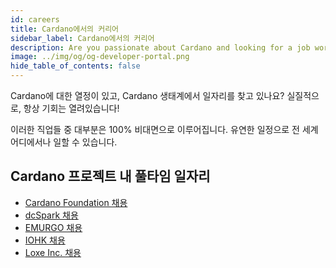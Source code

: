 ```yaml
---
id: careers
title: Cardano에서의 커리어
sidebar_label: Cardano에서의 커리어
description: Are you passionate about Cardano and looking for a job working in the Cardano ecosystem?
image: ../img/og/og-developer-portal.png
hide_table_of_contents: false
---
```


Cardano에 대한 열정이 있고, Cardano 생태계에서 일자리를 찾고 있나요? 실질적으로, 항상 기회는 열려있습니다!

이러한 직업들 중 대부분은 100% 비대면으로 이루어집니다. 유연한 일정으로 전 세계 어디에서나 일할 수 있습니다.

## Cardano 프로젝트 내 풀타임 일자리

- [Cardano Foundation 채용](https://cardanofoundation.org/careers)
- [dcSpark 채용](https://dcspark.io/#careers)
- [EMURGO 채용](https://emurgo.io/carrer/)
- [IOHK 채용](https://apply.workable.com/io-global/)
- [Loxe Inc. 채용](https://angel.co/company/loxe/jobs)
